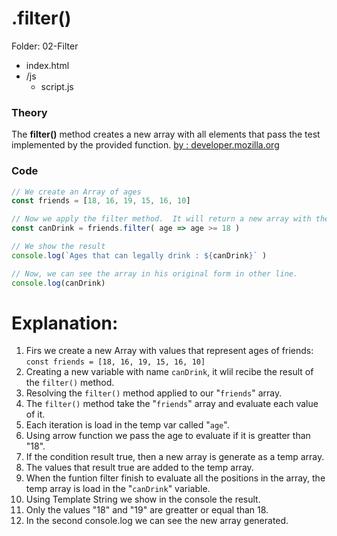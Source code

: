 #  .filter()
Folder: 02-Filter
- index.html
- /js
  - script.js


### Theory
The **filter()** method creates a new array with all elements that pass the test implemented by the provided function.
[by : developer.mozilla.org](https://developer.mozilla.org/en-US/docs/Web/JavaScript/Reference/Global_Objects/Array/filter)


### Code
```javascript
// We create an Array of ages
const friends = [18, 16, 19, 15, 16, 10]

// Now we apply the filter method.  It will return a new array with the results.
const canDrink = friends.filter( age => age >= 18 )

// We show the result
console.log(`Ages that can legally drink : ${canDrink}` )

// Now, we can see the array in his original form in other line.
console.log(canDrink)
```

# Explanation:

1. Firs we create a new Array with values that represent ages of friends: `const friends = [18, 16, 19, 15, 16, 10]`
2. Creating a new variable with name `canDrink`, it wlil recibe the result of the `filter()` method.
3. Resolving the `filter()` method applied to our "`friends`" array.
4. The `filter()` method take the "`friends`" array and evaluate each value of it.
5. Each iteration is load in the temp var called "`age`".
6. Using arrow function we pass the age to evaluate if it is greatter than "18".
7. If the condition result true, then a new array is generate as a temp array.
8. The values that result true are added to the temp array.
9. When the funtion filter finish to evaluate all the positions in the array, the temp array is load in the "`canDrink`" variable.
10. Using Template String we show in the console the result.
11. Only the values "18" and "19" are greatter or equal than 18.
12. In the second console.log we can see the new array generated.